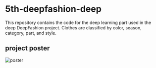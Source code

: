 # 5th-deepfashion-deep
This repository contains the code for the deep learning part used in the deep DeepFashion project. 
Clothes are classified by color, season, category, part, and style.

## project poster
![poster](https://user-images.githubusercontent.com/40621030/85601525-6b962c00-b689-11ea-8706-8ddac227eac4.jpg)
